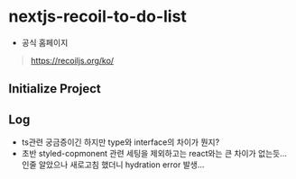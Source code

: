 # nextjs-recoil-to-do-list

- 공식 홈페이지

> https://recoiljs.org/ko/

## Initialize Project

## Log

- ts관련 궁금증이긴 하지만 type와 interface의 차이가 뭔지?
- 초반 styled-copmonent 관련 세팅을 제외하고는 react와는 큰 차이가 없는듯...인줄 알았으나 새로고침 했더니 hydration error 발생...
